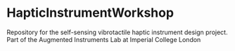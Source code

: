 # HapticInstrumentWorkshop
Repository for the self-sensing vibrotactile haptic instrument design project. Part of the Augmented Instruments Lab at Imperial College London
